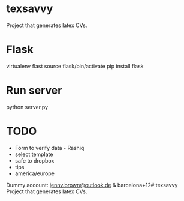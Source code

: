 # texsavvy
Project that generates latex CVs. 

# Flask
virtualenv flast
source flask/bin/activate
pip install flask

# Run server
python server.py


# TODO
* Form to verify data - Rashiq
* select template
* safe to dropbox
* tips
* america/europe

Dummy account:
jenny.brown@outlook.de & barcelona+12# texsavvy
Project that generates latex CVs. 